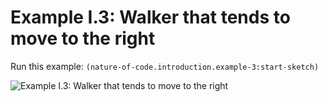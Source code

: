 # Example I.3: Walker that tends to move to the right

Run this example: `(nature-of-code.introduction.example-3:start-sketch)`

![Example I.3: Walker that tends to move to the right](https://raw.githubusercontent.com/mark-gerarts/nature-of-code/master/screenshots/Example%20I.3%3A%20Walker%20that%20tends%20to%20move%20to%20the%20right.gif)